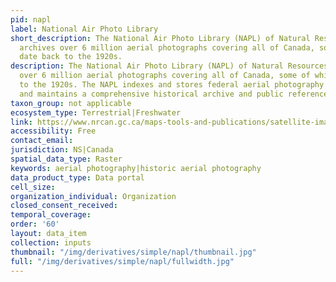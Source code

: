 ```yaml
---
pid: napl
label: National Air Photo Library
short_description: The National Air Photo Library (NAPL) of Natural Resources Canada
  archives over 6 million aerial photographs covering all of Canada, some of which
  date back to the 1920s.
description: The National Air Photo Library (NAPL) of Natural Resources Canada archives
  over 6 million aerial photographs covering all of Canada, some of which date back
  to the 1920s. The NAPL indexes and stores federal aerial photography for Canada,
  and maintains a comprehensive historical archive and public reference centre.
taxon_group: not applicable
ecosystem_type: Terrestrial|Freshwater
link: https://www.nrcan.gc.ca/maps-tools-and-publications/satellite-imagery-and-air-photos/air-photos/national-air-photo-library/9265
accessibility: Free
contact_email: 
jurisdiction: NS|Canada
spatial_data_type: Raster
keywords: aerial photography|historic aerial photography
data_product_type: Data portal
cell_size: 
organization_individual: Organization
closed_consent_received: 
temporal_coverage: 
order: '60'
layout: data_item
collection: inputs
thumbnail: "/img/derivatives/simple/napl/thumbnail.jpg"
full: "/img/derivatives/simple/napl/fullwidth.jpg"
---
```

